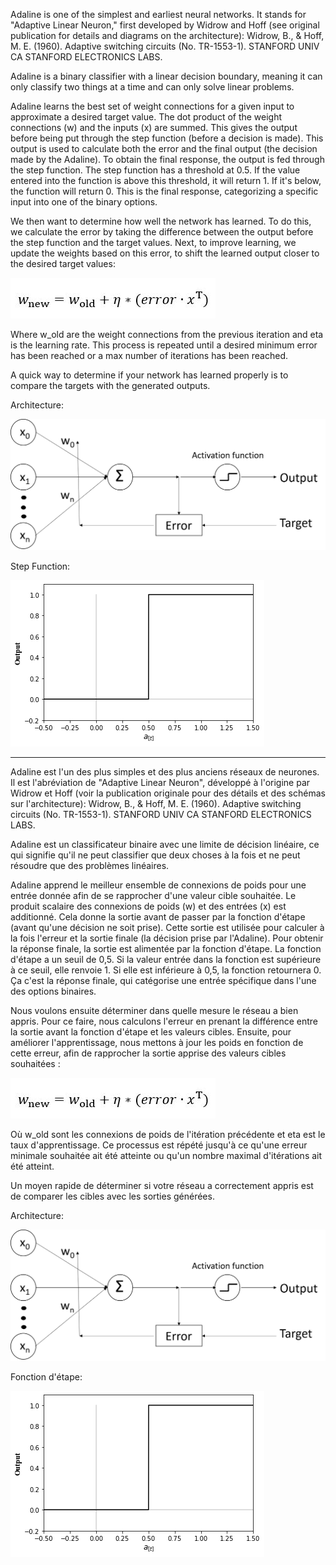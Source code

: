 Adaline is one of the simplest and earliest neural networks. It stands for "Adaptive Linear Neuron," first developed by Widrow and Hoff (see original publication for details and diagrams on the architecture):
Widrow, B., & Hoff, M. E. (1960). Adaptive switching circuits (No. TR-1553-1). STANFORD UNIV CA STANFORD ELECTRONICS LABS.

Adaline is a binary classifier with a linear decision boundary, meaning it can only classify two things at a time and can only solve linear problems. 

Adaline learns the best set of weight connections for a given input to approximate a desired target value. The dot product of the weight connections (w) and the inputs (x) are summed. This gives the output before being put through the step function (before a decision is made). This output is used to calculate both the error and the final output (the decision made by the Adaline).
To obtain the final response, the output is fed through the step function. The step function has a threshold at 0.5. If the value entered into the function is above this threshold, it will return 1. If it's below, the function will return 0. This is the final response, categorizing a specific input into one of the binary options.

We then want to determine how well the network has learned. To do this, we calculate the error by taking the difference between the output before the step function and the target values. Next, to improve learning, we update the weights based on this error, to shift the learned output closer to the desired target values: 

![Weight Update Function](https://github.com/Python-Club-UO/AUTOP/blob/master/Artificial%20Neural%20Networks/weightupdate.JPG)

Where w_old are the weight connections from the previous iteration and eta is the learning rate.
This process is repeated until a desired minimum error has been reached or a max number of iterations has been reached. 

A quick way to determine if your network has learned properly is to compare the targets with the generated outputs. 

Architecture:


![Adaline Architecture](https://github.com/Python-Club-UO/AUTOP/blob/master/Artificial%20Neural%20Networks/Adaline%20Architecture.png)

Step Function:



![step function](https://github.com/Python-Club-UO/AUTOP/blob/master/Artificial%20Neural%20Networks/Step%20Function.png)


-------

Adaline est l'un des plus simples et des plus anciens réseaux de neurones. Il est l'abréviation de "Adaptive Linear Neuron", développé à l'origine par Widrow et Hoff (voir la publication originale pour des détails et des schémas sur l'architecture):
Widrow, B., & Hoff, M. E. (1960). Adaptive switching circuits (No. TR-1553-1). STANFORD UNIV CA STANFORD ELECTRONICS LABS.

Adaline est un classificateur binaire avec une limite de décision linéaire, ce qui signifie qu'il ne peut classifier que deux choses à la fois et ne peut résoudre que des problèmes linéaires.

Adaline apprend le meilleur ensemble de connexions de poids pour une entrée donnée afin de se rapprocher d'une valeur cible souhaitée. Le produit scalaire des connexions de poids (w) et des entrées (x) est additionné. Cela donne la sortie avant de passer par la fonction d'étape (avant qu'une décision ne soit prise). Cette sortie est utilisée pour calculer à la fois l'erreur et la sortie finale (la décision prise par l'Adaline). Pour obtenir la réponse finale, la sortie est alimentée par la fonction d'étape. La fonction d'étape a un seuil de 0,5. Si la valeur entrée dans la fonction est supérieure à ce seuil, elle renvoie 1. Si elle est inférieure à 0,5, la fonction retournera 0. Ça c'est la réponse finale, qui catégorise une entrée spécifique dans l'une des options binaires.

Nous voulons ensuite déterminer dans quelle mesure le réseau a bien appris. Pour ce faire, nous calculons l'erreur en prenant la différence entre la sortie avant la fonction d'étape et les valeurs cibles. Ensuite, pour améliorer l'apprentissage, nous mettons à jour les poids en fonction de cette erreur, afin de rapprocher la sortie apprise des valeurs cibles souhaitées : 

![Weight Update Function](https://github.com/Python-Club-UO/AUTOP/blob/master/Artificial%20Neural%20Networks/weightupdate.JPG)


Où w_old sont les connexions de poids de l'itération précédente et eta est le taux d'apprentissage. Ce processus est répété jusqu'à ce qu'une erreur minimale souhaitée ait été atteinte ou qu'un nombre maximal d'itérations ait été atteint.

Un moyen rapide de déterminer si votre réseau a correctement appris est de comparer les cibles avec les sorties générées.

Architecture:


![Adaline Architecture](https://github.com/Python-Club-UO/AUTOP/blob/master/Artificial%20Neural%20Networks/Adaline%20Architecture.png)

Fonction d'étape:



![step function](https://github.com/Python-Club-UO/AUTOP/blob/master/Artificial%20Neural%20Networks/Step%20Function.png)
